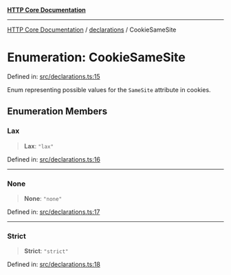 [**HTTP Core Documentation**](../../README.md)

***

[HTTP Core Documentation](../../README.md) / [declarations](../README.md) / CookieSameSite

# Enumeration: CookieSameSite

Defined in: [src/declarations.ts:15](https://github.com/stonemjs/http-core/blob/6577700bdede2420a5df45a338635c35547070ea/src/declarations.ts#L15)

Enum representing possible values for the `SameSite` attribute in cookies.

## Enumeration Members

### Lax

> **Lax**: `"lax"`

Defined in: [src/declarations.ts:16](https://github.com/stonemjs/http-core/blob/6577700bdede2420a5df45a338635c35547070ea/src/declarations.ts#L16)

***

### None

> **None**: `"none"`

Defined in: [src/declarations.ts:17](https://github.com/stonemjs/http-core/blob/6577700bdede2420a5df45a338635c35547070ea/src/declarations.ts#L17)

***

### Strict

> **Strict**: `"strict"`

Defined in: [src/declarations.ts:18](https://github.com/stonemjs/http-core/blob/6577700bdede2420a5df45a338635c35547070ea/src/declarations.ts#L18)
